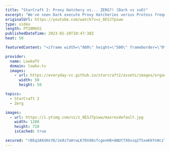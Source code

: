 ```yaml
---
title: "StarCraft 2: Proxy Hatchery vs... ZERG?! (Dark vs soO)"
excerpt: "We've seen Dark execute Proxy Hatcheries versus Protoss frequently but also every once in a while against Terran. Now he does it against Zerg as well? In this game of StarCraft 2 I cast a match between the South-Korean players Dark and soO.  Support my work: https://patreon.com/lowkotv Lowko Merch: https://lowko.shop"
originalUrl: https://youtube.com/watch?v=z_8ESJ7piww
type: video
length: PT28M45S
publishedDateTime: 2023-02-28T10:47:38Z
heat: 50

featuredContent: "<iframe width=\"800\" height=\"500\" frameborder=\"0\" src=\"https://www.youtube.com/embed/z_8ESJ7piww\" allow=\"accelerometer; autoplay; encrypted-media; gyroscope; picture-in-picture\" allowfullscreen></iframe>"

provider:
  name: LowkoTV
  domain: lowko.tv
  images:
    - url: https://everyday-cc.github.io/starcraft2/assets/images/organizations/lowko.tv-50x50.jpg
      width: 50
      height: 50

topics:
  - StarCraft 2
  - Zerg

images:
  - url: https://i.ytimg.com/vi/z_8ESJ7piww/maxresdefault.jpg
    width: 1280
    height: 720
    isCached: true

secured: "rBEq3AXUHsYD/2e8z7aHrwLK7OVd8sfcgenH8+ANUtTXOxsq2fSxeKkYnHczTAW9mlSqNF43iA4g2tWYtM5Jcm3T3UuEnxSVIO/nMtuH2Bzf4ZQAnXuRxXePgetQipM+kTYH3k8KwS6uzew7xD7zpudbqLLVgA3+vyzDhnSl7c8YejHCyOM4ayKfHLBDNGkqNBZVlNO4Enq4QJbzAC3rbdu6J/hcXMgokWuEXRejXvp9ZhcqMBi5cSkl6jTrCL1caDn9bzd9RZXOQq7kByjcdBHADDfhIxJVy5RaDQl3tHBB0iCEmNmxCkU+IZ8O549uRYlYnBa2ZltpqAMEKH+D1kqh1a1wdPURG1Z/uS2GXOXqmguhGkMFLFtgyyhRAxVe9lmJaJ4OuWtZ4urPabhS25zP5OGpQD9xSXY5//hXD/A=;9tXwXgHC3OEupGR+DiUuYg=="
---
```


